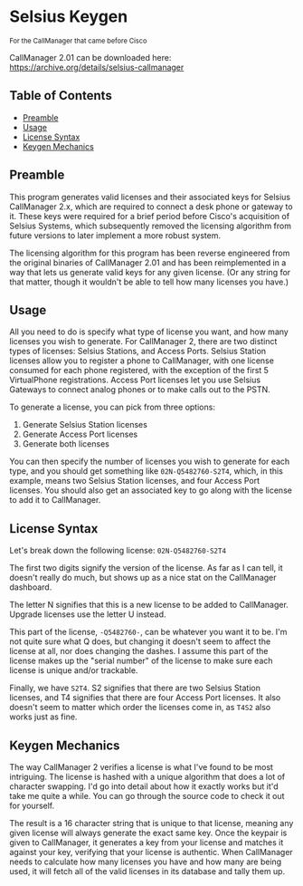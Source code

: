 # Selsius Keygen
<small>For the CallManager that came before Cisco</small>

CallManager 2.01 can be downloaded here: https://archive.org/details/selsius-callmanager

## Table of Contents

  - [Preamble](#preamble)
  - [Usage](#usage)
  - [License Syntax](#license-syntax)
  - [Keygen Mechanics](#keygen-mechanics)

## Preamble

This program generates valid licenses and their associated keys for Selsius CallManager 2.x, which are required to connect a desk phone or gateway to it. These keys were required for a brief period before Cisco's acquisition of Selsius Systems, which subsequently removed the licensing algorithm from future versions to later implement a more robust system.

The licensing algorithm for this program has been reverse engineered from the original binaries of CallManager 2.01 and has been reimplemented in a way that lets us generate valid keys for any given license. (Or any string for that matter, though it wouldn't be able to tell how many licenses you have.)

## Usage
All you need to do is specify what type of license you want, and how many licenses you wish to generate. For CallManager 2, there are two distinct types of licenses: Selsius Stations, and Access Ports. Selsius Station licenses allow you to register a phone to CallManager, with one license consumed for each phone registered, with the exception of the first 5 VirtualPhone registrations. Access Port licenses let you use Selsius Gateways to connect analog phones or to make calls out to the PSTN.

To generate a license, you can pick from three options:
1. Generate Selsius Station licenses
1. Generate Access Port licenses
1. Generate both licenses

You can then specify the number of licenses you wish to generate for each type, and you should get something like `02N-Q5482760-S2T4`, which, in this example, means two Selsius Station licenses, and four Access Port licenses. You should also get an associated key to go along with the license to add it to CallManager.

## License Syntax

Let's break down the following license: `02N-Q5482760-S2T4`

The first two digits signify the version of the license. As far as I can tell, it doesn't really do much, but shows up as a nice stat on the CallManager dashboard.

The letter N signifies that this is a new license to be added to CallManager. Upgrade licenses use the letter U instead.

This part of the license, `-Q5482760-`, can be whatever you want it to be. I'm not quite sure what Q does, but changing it doesn't seem to affect the license at all, nor does changing the dashes. I assume this part of the license makes up the "serial number" of the license to make sure each license is unique and/or trackable.

Finally, we have `S2T4`. S2 signifies that there are two Selsius Station licenses, and T4 signifies that there are four Access Port licenses. It also doesn't seem to matter which order the licenses come in, as `T4S2` also works just as fine.

## Keygen Mechanics

The way CallManager 2 verifies a license is what I've found to be most intriguing. The license is hashed with a unique algorithm that does a lot of character swapping. I'd go into detail about how it exactly works but it'd take me quite a while. You can go through the source code to check it out for yourself.

The result is a 16 character string that is unique to that license, meaning any given license will always generate the exact same key. Once the keypair is given to CallManager, it generates a key from your license and matches it against your key, verifying that your license is authentic. When CallManager needs to calculate how many licenses you have and how many are being used, it will fetch all of the valid licenses in its database and tally them up.

